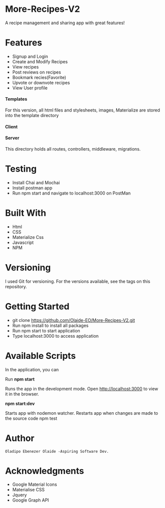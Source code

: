 # More-Recipes-V2
A recipe management and sharing app with great features!

# Features

* Signup and Login 
* Create and Modify Recipes
* View recipes
* Post reviews on recipes
* Bookmark recies(Favorite)
* Upvote or downvote recipes
* View User profile

#### Templates
For this version, all html files and stylesheets, images, Materialize are stored into the template directory

#### Client

#### Server
This directory holds all routes, controllers, middleware, migrations.


# Testing
* Install Chai and Mochai
* Install postman app
* Run npm start and navigate to localhost:3000 on PostMan


# Built With
* Html
* CSS
* Materialize Css
* Javascript
* NPM 

# Versioning
I used Git for versioning. For the versions available, see the tags on this repository.

# Getting Started
* git clone https://github.com/Olaide-EO/More-Recipes-V2.git
* Run npm install to install all packages
* Run npm start to start application
* Type localhost:3000 to access application

# Available Scripts
In the application, you can 

Run **npm start**


Runs the app in the development mode.
Open [http://localhost:3000](http://localhost:3000) to view it in the browser.

**npm start:dev**

Starts app with nodemon watcher. Restarts app when changes are made to the source code
npm test


# Author

    Oladipo Ebenezer Olaide -Aspiring Software Dev.


# Acknowledgments

* Google Material Icons
* Materialise CSS
* Jquery
* Google Graph API

